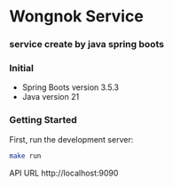 # Wongnok Service 

### service create by java spring boots

### Initial
- Spring Boots version 3.5.3
- Java version 21

### Getting Started

First, run the development server:

```bash
make run
```

API URL http://localhost:9090
